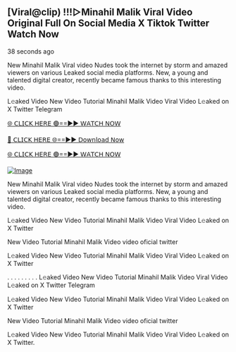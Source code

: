 ## [Viral@clip) !!!▷Minahil Malik Viral Video Original Full On Social Media X Tiktok Twitter  Watch Now

38 seconds ago

New Minahil Malik Viral video Nudes took the internet by storm and amazed viewers on various Leaked social media platforms. New, a young and talented digital creator, recently became famous thanks to this interesting video.

L𝚎aked Video New Video Tutorial Minahil Malik Video Viral Video L𝚎aked on X Twitter Telegram

[🌐 𝖢𝖫𝖨𝖢𝖪 𝖧𝖤𝖱𝖤 🟢==►► 𝖶𝖠𝖳𝖢𝖧 𝖭𝖮𝖶](https://3-tanei-pinik.blogspot.com/2025/02/viral-video.html)

[🔴 𝖢𝖫𝖨𝖢𝖪 𝖧𝖤𝖱𝖤 🌐==►► 𝖣𝗈𝗐𝗇𝗅𝗈𝖺𝖽 𝖭𝗈𝗐](https://3-tanei-pinik.blogspot.com/2025/02/viral-video.html)

[🌐 𝖢𝖫𝖨𝖢𝖪 𝖧𝖤𝖱𝖤 🟢==►► 𝖶𝖠𝖳𝖢𝖧 𝖭𝖮𝖶](https://3-tanei-pinik.blogspot.com/2025/02/viral-video.html)

[![Image](https://github.com/user-attachments/assets/ff3b7bd4-415c-4ca3-a6c8-b1f096193c29)](https://3-tanei-pinik.blogspot.com/2025/02/viral-video.html)

New Minahil Malik Viral video Nudes took the internet by storm and amazed viewers on various Leaked social media platforms. New, a young and talented digital creator, recently became famous thanks to this interesting video.

L𝚎aked Video New Video Tutorial Minahil Malik Video Viral Video L𝚎aked on X Twitter

New Video Tutorial Minahil Malik Video video oficial twitter

L𝚎aked Video New Video Tutorial Minahil Malik Video Viral Video L𝚎aked on X Twitter

. . . . . . . . . L𝚎aked Video New Video Tutorial Minahil Malik Video Viral Video L𝚎aked on X Twitter Telegram

L𝚎aked Video New Video Tutorial Minahil Malik Video Viral Video L𝚎aked on X Twitter

New Video Tutorial Minahil Malik Video video oficial twitter

L𝚎aked Video New Video Tutorial Minahil Malik Video Viral Video L𝚎aked on X Twitter.
